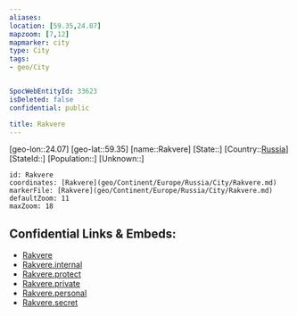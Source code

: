 ```yaml
---
aliases: 
location: [59.35,24.07]
mapzoom: [7,12] 
mapmarker: city 
type: City
tags:
- geo/City


SpocWebEntityId: 33623
isDeleted: false
confidential: public

title: Rakvere
---
```

[geo-lon::24.07]
[geo-lat::59.35]
[name::Rakvere]
[State::]
[Country::[Russia](geo/Continent/Europe/Russia.md)]
[StateId::]
[Population::]
[Unknown::]


```leaflet
id: Rakvere
coordinates: [Rakvere](geo/Continent/Europe/Russia/City/Rakvere.md)
markerFile: [Rakvere](geo/Continent/Europe/Russia/City/Rakvere.md)
defaultZoom: 11 
maxZoom: 18
```


## Confidential Links & Embeds: 
- [Rakvere](../../../../../../_public/geo/Continent/Europe/Russia/City/Rakvere.md) 
- [Rakvere.internal](../../../../../../_internal/geo/Continent/Europe/Russia/City/Rakvere.internal.md) 
- [Rakvere.protect](../../../../../../_protect/geo/Continent/Europe/Russia/City/Rakvere.protect.md) 
- [Rakvere.private](../../../../../../_private/geo/Continent/Europe/Russia/City/Rakvere.private.md) 
- [Rakvere.personal](../../../../../../_personal/geo/Continent/Europe/Russia/City/Rakvere.personal.md) 
- [Rakvere.secret](../../../../../../_secret/geo/Continent/Europe/Russia/City/Rakvere.secret.md) 
